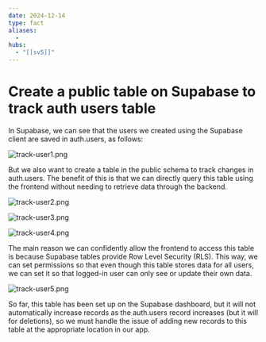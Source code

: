 ```yaml
---
date: 2024-12-14
type: fact
aliases:
  -
hubs:
  - "[[sv5]]"
---
```


# Create a public table on Supabase to track auth users table

In Supabase, we can see that the users we created using the Supabase client are saved in auth.users, as follows:

![track-user1.png](../assets/imgs/track-user1.png)


But we also want to create a table in the public schema to track changes in auth.users. The benefit of this is that we can directly query this table using the frontend without needing to retrieve data through the backend.


![track-user2.png](../assets/imgs/track-user2.png)

![track-user3.png](../assets/imgs/track-user3.png)

![track-user4.png](../assets/imgs/track-user4.png)


The main reason we can confidently allow the frontend to access this table is because Supabase tables provide Row Level Security (RLS). This way, we can set permissions so that even though this table stores data for all users, we can set it so that logged-in user can only see or update their own data.


![track-user5.png](../assets/imgs/track-user5.png)

So far, this table has been set up on the Supabase dashboard, but it will not automatically increase records as the auth.users record increases (but it will for deletions), so we must handle the issue of adding new records to this table at the appropriate location in our app.




